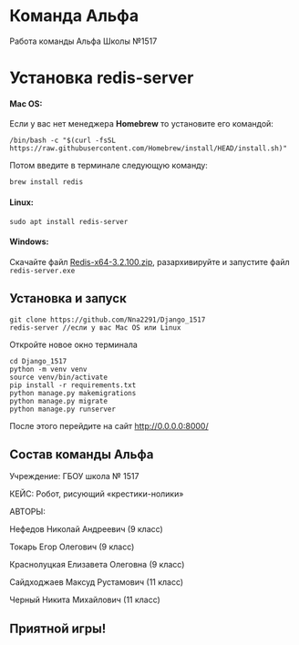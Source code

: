 # Команда Альфа

Работа команды Альфа Школы №1517

# Установка redis-server
#### Mac OS:
Если у вас нет менеджера **Homebrew** то установите его командой:
```
/bin/bash -c "$(curl -fsSL https://raw.githubusercontent.com/Homebrew/install/HEAD/install.sh)"
```
Потом введите в терминале следующую команду:
```
brew install redis
```
#### Linux:
```
sudo apt install redis-server
```
#### Windows:
Скачайте файл [Redis-x64-3.2.100.zip](https://github.com/MSOpenTech/redis/releases/download/win-3.2.100/Redis-x64-3.2.100.zip), разархивируйте и запустите файл ```redis-server.exe```
## Установка и запуск
```
git clone https://github.com/Nna2291/Django_1517
redis-server //если у вас Mac OS или Linux
```
Откройте новое окно терминала
```
cd Django_1517
python -m venv venv
source venv/bin/activate
pip install -r requirements.txt
python manage.py makemigrations
python manage.py migrate
python manage.py runserver
```

После этого перейдите на сайт http://0.0.0.0:8000/

## Состав команды Альфа
Учреждение:
ГБОУ школа № 1517

КЕЙС:
Робот, рисующий «крестики-нолики»

АВТОРЫ:

Нефедов Николай Андреевич (9 класс)

Токарь Егор Олегович (9 класс)

Краснолуцкая Елизавета Олеговна (9 класс)

Сайдходжаев Максуд Рустамович (11 класс)

Черный Никита Михайлович (11 класс)

## Приятной игры!
